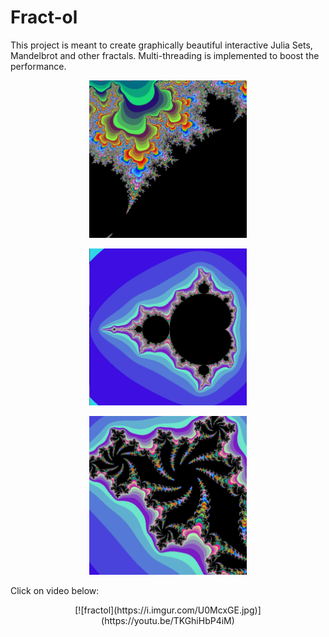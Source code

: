 # Fract-ol
This project is meant to create graphically beautiful interactive Julia Sets, Mandelbrot and other fractals. Multi-threading is implemented to boost the performance.

<p align="center">
  <img width="50%" src="https://github.com/tpokalch/Fract-ol/blob/master/screens/Screen%20Shot%202020-02-08%20at%206.22.18%20PM.png">
</p>

<p align="center">
  <img width="50%" src="https://github.com/tpokalch/Fract-ol/blob/master/screens/Screen%20Shot%202020-02-08%20at%206.23.02%20PM.png">
</p>

<p align="center">
  <img width="50%" src="https://github.com/tpokalch/Fract-ol/blob/master/screens/Screen%20Shot%202020-02-08%20at%206.24.36%20PM.png" width="50%">
</p>

Click on video below:

<p align="center">
[![fractol](https://i.imgur.com/U0McxGE.jpg)](https://youtu.be/TKGhiHbP4iM)
</p>



